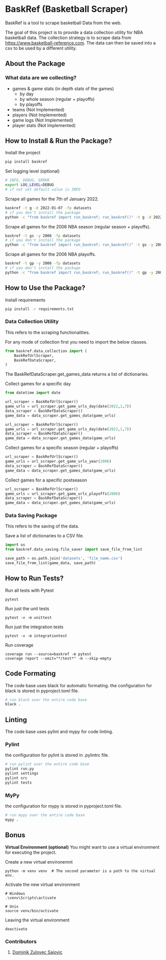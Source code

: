 # BaskRef (Basketball Scraper)
BaskRef is a tool to scrape basketball Data from the web.

The goal of this project is to provide a data collection utility for 
NBA basketball data. The collection strategy is to scrape data from 
https://www.basketball-reference.com.
The data can then be saved into a csv to be used by a different utility.

## About the Package

### What data are we collecting?

- games & game stats (in depth stats of the games)
    - by day
    - by whole season (regular + playoffs)
    - by playoffs
- teams (Not Implemented)
- players (Not Implemented)
- game logs (Not Implemented)
- player stats (Not Implemented)

## How to Install & Run the Package?

Install the project
```bash
pip install baskref
```

Set logging level (optional)
```bash
# INFO, DEBUG, ERROR
export LOG_LEVEL=DEBUG
# if not set default value is INFO
```

Scrape all games for the 7th of January 2022.
```bash
baskref -t g -d 2022-01-07 -fp datasets
# if you don't install the package
python -c "from baskref import run_baskref; run_baskref()" -t g -d 2022-01-07 -fp datasets
```

Scrape all games for the 2006 NBA season (regular season + playoffs).
```bash
baskref -t gs -y 2006 -fp datasets
# if you don't install the package
python -c "from baskref import run_baskref; run_baskref()" -t gs -y 2006 -fp datasets
```

Scrape all games for the 2006 NBA playoffs.
```bash
baskref -t gp -y 2006 -fp datasets
# if you don't install the package
python -c "from baskref import run_baskref; run_baskref()" -t gp -y 2006 -fp datasets
```

## How to Use the Package?

Install requirements
```bash
pip install -r requirements.txt
```

### Data Collection Utility
This refers to the scraping functionalities.

For any mode of collection first you need to import the below classes.
```python
from baskref.data_collection import (
    BaskRefUrlScraper,
    BaskRefDataScraper,
)
```
The BaskRefDataScraper.get_games_data returns a list of dictionaries.

Collect games for a specific day
```python
from datetime import date

url_scraper = BaskRefUrlScraper()
game_urls = url_scraper.get_game_urls_day(date(2022,1,7))
data_scraper = BaskRefDataScraper()
game_data = data_scraper.get_games_data(game_urls)

url_scraper = BaskRefUrlScraper()
game_urls = url_scraper.get_game_urls_day(date(2022,1,7))
data_scraper = BaskRefDataScraper()
game_data = data_scraper.get_games_data(game_urls)
```

Collect games for a specific season (regular + playoffs)
```python
url_scraper = BaskRefUrlScraper()
game_urls = url_scraper.get_game_urls_year(2006)
data_scraper = BaskRefDataScraper()
game_data = data_scraper.get_games_data(game_urls)
```

Collect games for a specific postseason
```python
url_scraper = BaskRefUrlScraper()
game_urls = url_scraper.get_game_urls_playoffs(2006)
data_scraper = BaskRefDataScraper()
game_data = data_scraper.get_games_data(game_urls)
```

### Data Saving Package
This refers to the saving of the data.

Save a list of dictionaries to a CSV file.
```python
import os
from baskref.data_saving.file_saver import save_file_from_list

save_path = os.path.join('datasets', 'file_name.csv')
save_file_from_list(game_data, save_path)
```

## How to Run Tests?

Run all tests with Pytest
```
pytest
```

Run just the unit tests
```
pytest -v -m unittest
```

Run just the integration tests
```
pytest -v -m integrationtest
```

Run coverage
```
coverage run --source=baskref -m pytest
coverage report --omit="*/test*" -m --skip-empty
```

## Code Formating

The code base uses black for automatic formating.
the configuration for black is stored in pyproject.toml file.

```bash
# run black over the entire code base
black .
```

## Linting

The code base uses pylint and mypy for code linting.

### Pylint

the configuration for pylint is stored in .pylintrc file.

```bash 
# run pylint over the entire code base
pylint run.py
pylint settings
pylint src
pylint tests
```

### MyPy

the configuration for mypy is stored in pyproject.toml file.

```bash 
# run mypy over the entire code base
mypy .
```

## Bonus

**Virtual Environment (optional)**
You might want to use a virtual environment for executing the project.

Create a new virtual environemnt
```
python -m venv venv  # The second parameter is a path to the virtual env.
```

Activate the new virtual environment
```
# Windows
.\venv\Scripts\activate

# Unix
source venv/bin/activate
```

Leaving the virtual environment
```
deactivate
```

### Contributors

1. [Dominik Zulovec Sajovic](https://www.linkedin.com/in/dominik-zulovec-sajovic/)
